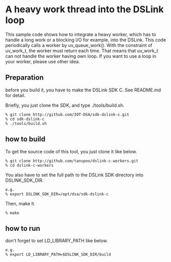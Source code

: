 A heavy work thread into the DSLink loop
========================================

This sample code shows how to integrate a heavy worker,
which has to handle a long work or a blocking I/O for example, into the DSLink.
This code periodically calls a worker by uv_queue_work().
With the constraint of uv_work_t, the worker must return each time.
That means that uv_work_t can not handle the worker having own loop.
If you want to use a loop in your worker, please use other idea.

## Preparation

before you build it, you have to make the DSLink SDK C.
See README.md for detail.

Briefly, you just clone the SDK, and type ./tools/build.sh.

    % git clone http://github.com/IOT-DSA/sdk-dslink-c.git
    % cd sdk-dslink-c
    % ./tools/build.sh

## how to build

To get the source code of this tool, you just clone it like below.

    % git clone http://github.com/tanupoo/dslink-c-workers.git
    % cd dslink-c-workers

You also have to set the full path to the DSLink SDK directory
into DSLINK_SDK_DIR.

    e.g.
    % export DSLINK_SDK_DIR=/opt/dsa/sdk-dslink-c

Then, make it.

    % make

## how to run

don't forget to set LD_LIBRARY_PATH like below.

    e.g.
    % export LD_LIBRARY_PATH=$DSLINK_SDK_DIR/build

